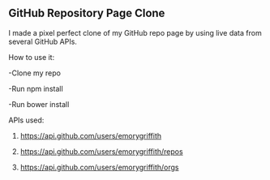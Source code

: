 ## GitHub Repository Page Clone

I made a pixel perfect clone of my GitHub repo page by using live data from several GitHub APIs.

How to use it:

  -Clone my repo

  -Run npm install

  -Run bower install

APIs used:

1) https://api.github.com/users/emorygriffith

2) https://api.github.com/users/emorygriffith/repos

3) https://api.github.com/users/emorygriffith/orgs
